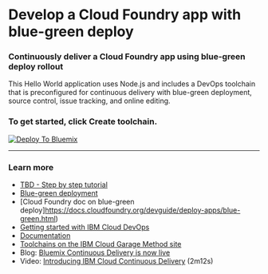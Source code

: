 # Develop a Cloud Foundry app with blue-green deploy

### Continuously deliver a Cloud Foundry app using blue-green deploy rollout

This Hello World application uses Node.js and includes a DevOps toolchain that is preconfigured for continuous delivery with blue-green deployment, source control, issue tracking, and online editing.

### To get started, click **Create toolchain**.

[![Deploy To Bluemix](https://console.ng.bluemix.net/devops/graphics/create_toolchain_button.png)](https://console.ng.bluemix.net/devops/setup/deploy/?repository=https%3A//github.com/open-toolchain/bluegreen-cf-toolchain)

---
### Learn more

* [TBD - Step by step tutorial](https://www.ibm.com/devops/method/tutorials/tbd)
* [Blue-green deployment](https://martinfowler.com/bliki/BlueGreenDeployment.html)
* [Cloud Foundry doc on blue-green deploy]https://docs.cloudfoundry.org/devguide/deploy-apps/blue-green.html)
* [Getting started with IBM Cloud DevOps](https://bluemix.net/devops)
* [Documentation](https://console.bluemix.net/docs/services/ContinuousDelivery/index.html?pos=2)
* [Toolchains on the IBM Cloud Garage Method site](https://www.ibm.com/devops/method/category/tools)
* Blog: [Bluemix Continuous Delivery is now live](https://www.ibm.com/blogs/bluemix/2016/11/bluemix-continuous-delivery-is-now-live/)
* Video: [Introducing IBM Cloud Continuous Delivery](https://www.youtube.com/watch?v=QPSAZ64APpc&feature=youtu.be) (2m12s)
